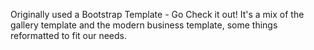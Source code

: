 Originally used a Bootstrap Template - Go Check it out! It's a mix of the gallery template and the modern business template, some things reformatted to fit our needs. 
